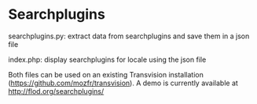 Searchplugins
=======

searchplugins.py: extract data from searchplugins and save them in a json file

index.php: display searchplugins for locale using the json file

Both files can be used on an existing Transvision installation (https://github.com/mozfr/transvision). A demo is currently available at http://flod.org/searchplugins/
